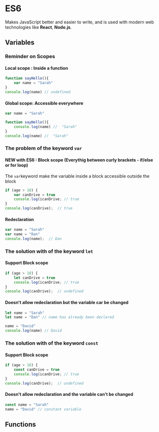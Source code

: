 <!---Tags=["ES6"]--->

# ES6

Makes JavaScript better and easier to write, and is used with modern web technologies like **React**, **Node.js**.

## Variables

###  Reminder on Scopes

#### Local scope : Inside a function
```javascript
function sayHello(){
    var name = "Sarah"
}
console.log(name) // undefined
```

#### Global scope: Accessible everywhere
```javascript
var name = "Sarah"

function sayHello(){
    console.log(name) //  "Sarah"
}
console.log(name) //  "Sarah"
```

### The problem of the keyword `var`

#### NEW with ES6 : Block scope (Everythig between curly brackets - if/else or for loop)
The `var`keyword make the variable inside a block accessible outside the block
```javascript
if (age > 18) {
    var canDrive = true 
    console.log(icanDrive; // true
} 
console.log(canDrive);  // true
```

#### Redeclaration 
```javascript
var name = "Sarah"
var name = "Dan"
console.log(name);  // Dan  
```

### The solution with of the keyword `let`

#### Support Block scope
```javascript
if (age > 18) {
    let canDrive = true 
    console.log(icanDrive; // true
} 
console.log(canDrive);  // undefined
```

#### Doesn't allow redeclaration  but the variable car be changed
```javascript
let name = "Sarah"
let name = "Dan" // name has already been declared

name = "David"
console.log(name) // David
```

### The solution with of the keyword `const`

####  Support Block scope
```javascript
if (age > 18) {
    const canDrive = true 
    console.log(icanDrive; // true
} 
console.log(canDrive);  // undefined
```

#### Doesn't allow redeclaration and the variable can't be changed
```javascript
const name = "Sarah"
name = "David" // constant variable
```

## Functions

